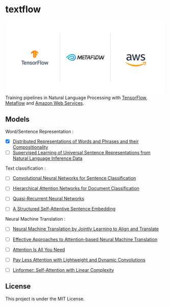 # textflow
![Technological Stack](images/Stack_Logos.png)
Training pipelines in Natural Language Processing with [TensorFlow](https://www.tensorflow.org/), [Metaflow](https://metaflow.org/) and [Amazon Web Services](https://aws.amazon.com/fr/).

## Models
Word/Sentence Representation :
  * [x] [Distributed Representations of Words and Phrases and their Compositionality](https://arxiv.org/pdf/1310.4546.pdf)
  * [ ] [Supervised Learning of Universal Sentence Representations from Natural Language Inference Data](https://arxiv.org/pdf/1705.02364.pdf)
  
Text classification :
  * [ ] [Convolutional Neural Networks for Sentence Classification](https://arxiv.org/pdf/1408.5882.pdf)
  * [ ] [Hierarchical Attention Networks for Document Classification](https://www.cs.cmu.edu/~./hovy/papers/16HLT-hierarchical-attention-networks.pdf)
  * [ ] [Quasi-Recurrent Neural Networks](https://arxiv.org/pdf/1611.01576.pdf)
  * [ ] [A Structured Self-Attentive Sentence Embedding](https://arxiv.org/pdf/1703.03130.pdf)


Neural Machine Translation :
  * [ ] [Neural Machine Translation by Jointly Learning to Align and Translate](https://arxiv.org/pdf/1409.0473.pdf)
  * [ ] [Effective Approaches to Attention-based Neural Machine Translation](https://arxiv.org/pdf/1508.04025.pdf)
  * [ ] [Attention Is All You Need](https://arxiv.org/pdf/1706.03762.pdf)
  * [ ] [Pay Less Attention with Lightweight and Dynamic Convolutions](https://arxiv.org/pdf/1901.10430.pdf)
  * [ ] [Linformer: Self-Attention with Linear Complexity](https://arxiv.org/pdf/2006.04768.pdf)


## License
This project is under the MIT License.